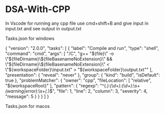 # DSA-With-CPP
In Vscode for running any cpp file use cmd+shift+B and give input in input.txt and see output in output.txt

Tasks.json for windows 

{
  "version": "2.0.0",
  "tasks": [
    {
      "label": "Compile and run",
      "type": "shell",
      "command": "cmd",
      "args": [
        "/C",
        "g++ \"${file}\" -o \"${fileDirname}\\${fileBasenameNoExtension}\" && \"${fileDirname}\\${fileBasenameNoExtension}\" < \"${workspaceFolder}\\input.txt\" > \"${workspaceFolder}\\output.txt\""
      ],
      "presentation": {
        "reveal": "never"
      },
      "group": {
        "kind": "build",
        "isDefault": true
      },
      "problemMatcher": {
        "owner": "cpp",
        "fileLocation": [
          "relative",
          "${workspaceRoot}"
        ],
        "pattern": {
          "regexp": "^(.*):(\\d+):(\\d+):\\s+(warning|error):\\s+(.*)$",
          "file": 1,
          "line": 2,
          "column": 3,
          "severity": 4,
          "message": 5
        }
      }
    }
  ]
}

Tasks.json for macos 

